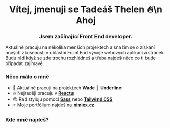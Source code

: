 <h1 align="center">Vítej, jmenuji se Tadeáš Thelen 🔥\n Ahoj</h1>

<h3 align="center">Jsem začínající Front End developer.</h3>

<p align="left">Aktuálně pracuju na několika menších projektech a snažím se o získání nových zkušeností v oblastni Front End vývoje webových aplikací a stránek. Budu rád když se zde trochu rozhlédneš a třeba najdeš něco co ti bude připadat zajímavé.</p>

<h3 align="left">Něco málo o mně</h3>

- 🔭 Aktuálně pracuji na projektech **Wade** │ **Underline**
- 🔥 Nejraději pracuju v <a href="https://reactjs.org/"><strong>Reactu</strong></a>
- 😜 Rád styluju pomocí <a href="https://sass-lang.com/"><strong>Sass</strong></a> nebo <a href="https://tailwindcss.com/"><strong>Tailwind CSS</strong></a>
- ⭐ Moje portfólium najdeš na <a href="https://nimixx.cz/"><strong>nimixx.cz</strong></a>

<h3 align="left">Kde mně najdeš?</h3>
